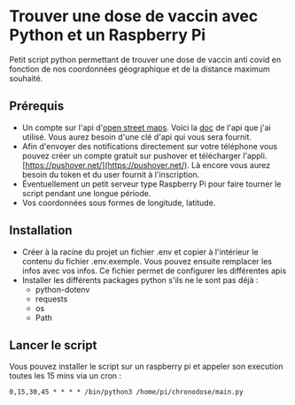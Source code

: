 # Trouver une dose de vaccin avec Python et un Raspberry Pi

Petit script python permettant de trouver une dose de vaccin anti covid en fonction de nos coordonnées géographique et de la distance maximum souhaité.

## Prérequis
- Un compte sur l'api d'[open street maps](https://maps.open-street.com/gui/). Voici la [doc](https://fr.open-street.com/doc/api/route/) de l'api que j'ai utilisé. Vous aurez besoin d'une clé d'api qui vous sera fournit.
- Afin d'envoyer des notifications directement sur votre téléphone vous pouvez créer un compte gratuit sur pushover et télécharger l'appli. [https://pushover.net/](https://pushover.net/). Là encore vous aurez besoin du token et du user fournit à l'inscription.
- Éventuellement un petit serveur type Raspberry Pi pour faire tourner le script pendant une longue période.
- Vos coordonnées sous formes de longitude, latitude.

## Installation
- Créer à la racine du projet un fichier .env et copier à l'intérieur le contenu du fichier .env.exemple. Vous pouvez ensuite remplacer les infos avec vos infos. Ce fichier permet de configurer les différentes apis
- Installer les différents packages python s'ils ne le sont pas déjà :
    - python-dotenv
    - requests
    - os
    - Path
## Lancer le script

Vous pouvez installer le script sur un raspberry pi et appeler son execution toutes les 15 mins via un cron : 
```shell
0,15,30,45 * * * * /bin/python3 /home/pi/chronodose/main.py
```

